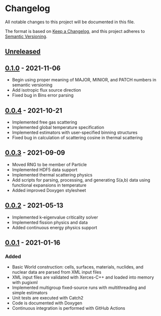# Changelog
All notable changes to this project will be documented in this file.

The format is based on [Keep a Changelog](https://keepachangelog.com/en/1.0.0/),
and this project adheres to [Semantic Versioning](https://semver.org/spec/v2.0.0.html).

## [Unreleased]

## [0.1.0] - 2021-11-06
- Begin using proper meaning of MAJOR, MINIOR, and PATCH numbers in semantic
  versioning
- Add isotropic flux source direction
- Fixed bug in Bins error parsing

## [0.0.4] - 2021-10-21
- Implemented free gas scattering
- Implemented global temperature specification
- Implemented estimators with user-specified binning structures
- Fixed bug in calculation of scattering cosine in thermal scattering

## [0.0.3] - 2021-09-09
- Moved RNG to be member of Particle
- Implemented HDF5 data support
- Implemented thermal scattering physics
- Add scripts for parsing, processing, and generating S(a,b) data using
  functional expansions in temperature
- Added improved Doxygen stylesheet

## [0.0.2] - 2021-05-13
- Implemented k-eigenvalue criticality solver
- Implemented fission physics and data
- Added continuous energy physics support

## [0.0.1] - 2021-01-16
### Added
- Basic World construction: cells, surfaces, materials, nuclides, and nuclear
  data are parsed from XML input files
- XML input files are validated with Xerces-C++ and loaded into memory with
  pugixml
- Implemented multigroup fixed-source runs with multithreading and simple
  estimators
- Unit tests are executed with Catch2
- Code is documented with Doxygen
- Continuous integration is performed with GitHub Actions

[Unreleased]: https://github.com/agtumulak/minimc/compare/v0.0.1...develop
[0.0.1]: https://github.com/agtumulak/minimc/releases/tag/v0.0.1
[0.0.2]: https://github.com/agtumulak/minimc/releases/tag/v0.0.2
[0.0.3]: https://github.com/agtumulak/minimc/releases/tag/v0.0.3
[0.0.4]: https://github.com/agtumulak/minimc/releases/tag/v0.0.4
[0.1.0]: https://github.com/agtumulak/minimc/releases/tag/v0.1.0

